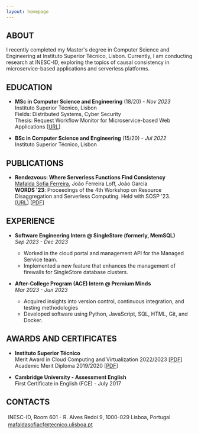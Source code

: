 ```yaml
---
layout: homepage
---
```


## ABOUT

<p> I recently completed my Master's degree in Computer Science and Engineering at Instituto Superior Técnico, Lisbon.
Currently, I am conducting research at INESC-ID, exploring the topics of causal consistency in microservice-based applications and serverless platforms.
</p>

## EDUCATION

- **MSc in Computer Science and Engineering** (18/20) - *Nov 2023*
  <br>
  Instituto Superior Técnico, Lisbon <br>
  Fields: Distributed Systems, Cyber Security <br>
  Thesis: Request Workflow Monitor for Microservice-based Web Applications [[URL](https://fenix.tecnico.ulisboa.pt/cursos/meic-a/dissertacao/2535628432474134)]

- **BSc in Computer Science and Engineering** (15/20) - *Jul 2022*
  <br>
  Instituto Superior Técnico, Lisbon

## PUBLICATIONS
- **Rendezvous: Where Serverless Functions Find Consistency**
  <br>
  <u>Mafalda Sofia Ferreira</u>, João Ferreira Loff, João Garcia
  <br>
  **WORDS '23**: Proceedings of the 4th Workshop on Resource Disaggregation and Serverless Computing. Held with SOSP '23.
  <br>
  [[URL](https://dl.acm.org/doi/10.1145/3605181.3626290)] [[PDF](https://dl.acm.org/doi/pdf/10.1145/3605181.3626290)]

## EXPERIENCE

- **Software Engineering Intern @ SingleStore (formerly, MemSQL)**
  <br>
  *Sep 2023 - Dec 2023*
  <br>
  - Worked in the cloud portal and management API for the Managed Service team.
  - Implemented a new feature that enhances the management of firewalls for SingleStore database clusters.

- **After-College Program (ACE) Intern @ Premium Minds**
  <br>
  *Mar 2023 - Jun 2023*
  <br>
  - Acquired insights into version control, continuous integration, and testing methodologies
  - Developed software using Python, JavaScript, SQL, HTML, Git, and Docker.

## AWARDS AND CERTIFICATES

- **Instituto Superior Técnico**
  <br>
  Merit Award in Cloud Computing and Virtualization 2022/2023 [[PDF](https://drive.google.com/file/d/1r5Jd3oLEjNX7ZBOZBxbM9cJDe-bvUrOq/view?usp=sharing)]
  <br>
  Academic Merit Diploma 2019/2020 [[PDF](https://drive.google.com/file/d/1f8jQJwIKNRx0fauHoVes_p-uyA2ZJYi4/view?usp=sharing)]

- **Cambridge University - Assessment English**
  <br>
  First Certificate in English (FCE) - July 2017

## CONTACTS

  <i class="fas fa-map-marker-alt" style="font-size: 16px; padding-right: 5px;"></i> INESC-ID, Room 601 - R. Alves Redol 9, 1000-029 Lisboa, Portugal
  <br>
  <i class="fas fa-envelope" style="font-size: 16px; padding-right: 5px;"></i> mafaldasofiacf@tecnico.ulisboa.pt


<br>
<br>
